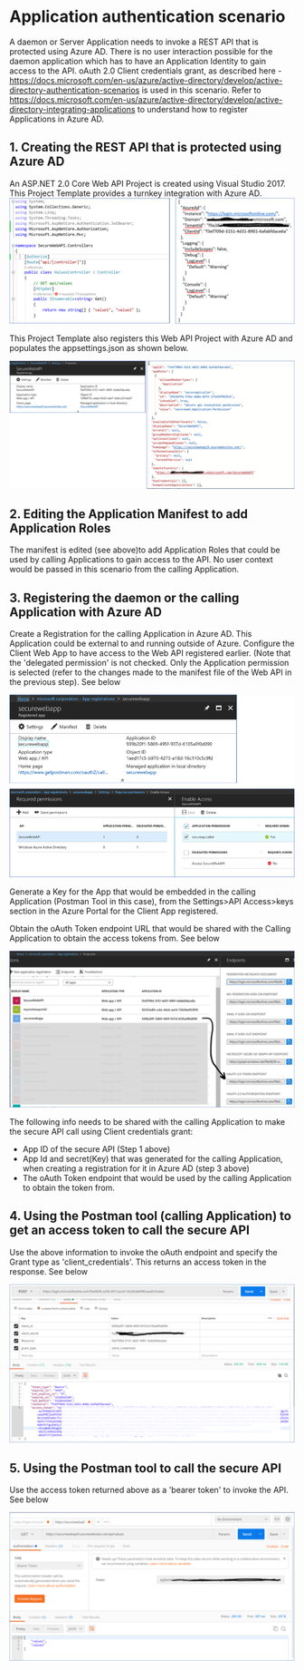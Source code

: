 # Application authentication scenario 

A daemon or Server Application needs to invoke a REST API that is protected using Azure AD. There is no user interaction possible for the daemon application which has to have an Application Identity to gain access to the API. oAuth 2.0 Client credentials grant, as described here - https://docs.microsoft.com/en-us/azure/active-directory/develop/active-directory-authentication-scenarios is used in this scenario. Refer to https://docs.microsoft.com/en-us/azure/active-directory/develop/active-directory-integrating-applications to understand how to register Applications in Azure AD.

## 1. Creating the REST API that is protected using Azure AD
An ASP.NET 2.0 Core Web API Project is created using Visual Studio 2017. This Project Template provides a turnkey integration with Azure AD. 
![GitHub Logo](/images/appconfig.png)

This Project Template also registers this Web API Project with Azure AD and populates the appsettings.json as shown below.

![GitHub Logo](/images/appregistration.png)

## 2. Editing the Application Manifest to add Application Roles
The manifest is edited (see above)to add Application Roles that could be used by calling Applications to gain access to the API. No user context would be passed in this scenario from the calling Application.

## 3. Registering the daemon or the calling Application with Azure AD
Create a Registration for the calling Application in Azure AD. This Application could be external to and running outside of Azure.
Configure the Client Web App to have access to the Web API registered earlier. (Note that the 'delegated permission' is not checked. Only the Application permission is selected (refer to the changes made to the manifest file of the Web API in the previous step). See below

![GitHub Logo](/images/clientappregn.png)

Generate a Key for the App that would be embedded in the calling Application (Postman Tool in this case), from the Settings>API Access>keys section in the Azure Portal for the Client App registered.

Obtain the oAuth Token endpoint URL that would be shared with the Calling Application to obtain the access tokens from. See below

![GitHub Logo](/images/tokenendpoint.png)

The following info needs to be shared with the calling Application to make the secure API call using Client credentials grant:
- App ID of the secure API (Step 1 above)
- App Id and secret(Key) that was generated for the calling Application, when creating a registration for it in Azure AD (step 3 above)
- The oAuth Token endpoint that would be used by the calling Application to obtain the token from.

## 4. Using the Postman tool (calling Application) to get an access token to call the secure API
Use the above information to invoke the oAuth endpoint and specify the Grant type as 'client_credentials'. This returns an access token in the response. See below

![GitHub Logo](/images/accesstoken1.png)

## 5. Using the Postman tool to call the secure API
Use the access token returned above as a 'bearer token' to invoke the API. See below

![GitHub Logo](/images/callsecureapi1.png)
